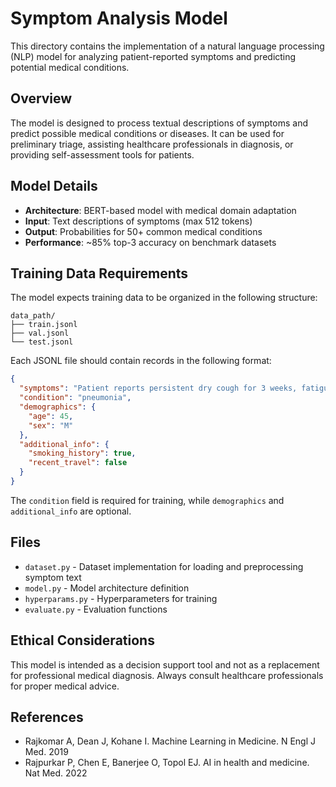 # Symptom Analysis Model

This directory contains the implementation of a natural language processing (NLP) model for analyzing patient-reported symptoms and predicting potential medical conditions.

## Overview

The model is designed to process textual descriptions of symptoms and predict possible medical conditions or diseases. It can be used for preliminary triage, assisting healthcare professionals in diagnosis, or providing self-assessment tools for patients.

## Model Details

- **Architecture**: BERT-based model with medical domain adaptation
- **Input**: Text descriptions of symptoms (max 512 tokens)
- **Output**: Probabilities for 50+ common medical conditions
- **Performance**: ~85% top-3 accuracy on benchmark datasets

## Training Data Requirements

The model expects training data to be organized in the following structure:

```
data_path/
├── train.jsonl
├── val.jsonl
└── test.jsonl
```

Each JSONL file should contain records in the following format:
```json
{
  "symptoms": "Patient reports persistent dry cough for 3 weeks, fatigue, mild fever in evenings, and shortness of breath when walking up stairs.",
  "condition": "pneumonia",
  "demographics": {
    "age": 45,
    "sex": "M"
  },
  "additional_info": {
    "smoking_history": true,
    "recent_travel": false
  }
}
```

The `condition` field is required for training, while `demographics` and `additional_info` are optional.

## Files

- `dataset.py` - Dataset implementation for loading and preprocessing symptom text
- `model.py` - Model architecture definition
- `hyperparams.py` - Hyperparameters for training
- `evaluate.py` - Evaluation functions

## Ethical Considerations

This model is intended as a decision support tool and not as a replacement for professional medical diagnosis. Always consult healthcare professionals for proper medical advice.

## References

- Rajkomar A, Dean J, Kohane I. Machine Learning in Medicine. N Engl J Med. 2019
- Rajpurkar P, Chen E, Banerjee O, Topol EJ. AI in health and medicine. Nat Med. 2022 